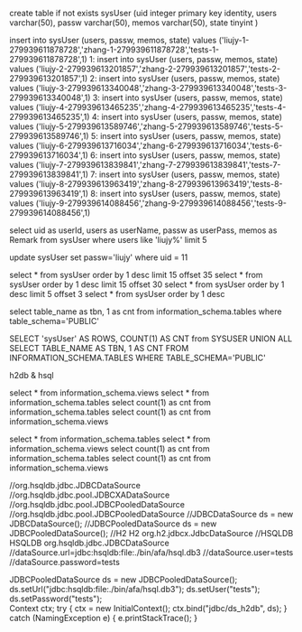 


create table if not exists sysUser (uid integer primary key identity, users varchar(50), passw 
varchar(50), memos varchar(50), state tinyint )

insert into sysUser (users, passw, memos, state) values ('liujy-1-279939611878728','zhang-1-279939611878728','tests-1-279939611878728',1) 
1: insert into sysUser (users, passw, memos, state) values ('liujy-2-279939613201857','zhang-2-279939613201857','tests-2-279939613201857',1) 
2: insert into sysUser (users, passw, memos, state) values ('liujy-3-279939613340048','zhang-3-279939613340048','tests-3-279939613340048',1) 
3: insert into sysUser (users, passw, memos, state) values ('liujy-4-279939613465235','zhang-4-279939613465235','tests-4-279939613465235',1) 
4: insert into sysUser (users, passw, memos, state) values ('liujy-5-279939613589746','zhang-5-279939613589746','tests-5-279939613589746',1) 
5: insert into sysUser (users, passw, memos, state) values ('liujy-6-279939613716034','zhang-6-279939613716034','tests-6-279939613716034',1) 
6: insert into sysUser (users, passw, memos, state) values ('liujy-7-279939613839841','zhang-7-279939613839841','tests-7-279939613839841',1) 
7: insert into sysUser (users, passw, memos, state) values ('liujy-8-279939613963419','zhang-8-279939613963419','tests-8-279939613963419',1) 
8: insert into sysUser (users, passw, memos, state) values ('liujy-9-279939614088456','zhang-9-279939614088456','tests-9-279939614088456',1) 

select uid as userId, users as userName, passw as userPass, memos as Remark 
from sysUser where users like 'liujy%' limit 5 

update sysUser set passw='liujy' where uid = 11 



select * from sysUser order by 1 desc limit 15 offset 35
select * from sysUser order by 1 desc limit 15 offset 30
select * from sysUser order by 1 desc limit 5 offset 3
select * from sysUser order by 1 desc

select table_name as tbn, 1 as cnt from information_schema.tables where table_schema='PUBLIC'

SELECT 'sysUser' AS ROWS, COUNT(1) AS CNT from SYSUSER UNION ALL SELECT TABLE_NAME AS TBN, 1 AS CNT FROM INFORMATION_SCHEMA.TABLES WHERE TABLE_SCHEMA='PUBLIC'

h2db & hsql

select * from information_schema.views
select * from information_schema.tables
select count(1) as cnt from information_schema.tables
select count(1) as cnt from information_schema.views

select * from information_schema.tables
select * from information_schema.views
select count(1) as cnt from information_schema.tables
select count(1) as cnt from information_schema.views



//org.hsqldb.jdbc.JDBCDataSource
//org.hsqldb.jdbc.pool.JDBCXADataSource
//org.hsqldb.jdbc.pool.JDBCPooledDataSource
//org.hsqldb.jdbc.pool.JDBCPooledDataSource
//JDBCDataSource ds = new JDBCDataSource();
//JDBCPooledDataSource ds = new JDBCPooledDataSource();
//H2 	H2 	org.h2.jdbcx.JdbcDataSource
//HSQLDB 	HSQLDB 	org.hsqldb.jdbc.JDBCDataSource
//dataSource.url=jdbc:hsqldb:file:./bin/afa/hsql.db3
//dataSource.user=tests
//dataSource.password=tests

JDBCPooledDataSource ds = new JDBCPooledDataSource();
ds.setUrl("jdbc:hsqldb:file:./bin/afa/hsql.db3");
ds.setUser("tests");
ds.setPassword("tests");		
Context ctx;
try {
ctx = new InitialContext();
ctx.bind("jdbc/ds_h2db", ds);
} catch (NamingException e) { 
e.printStackTrace();
}
